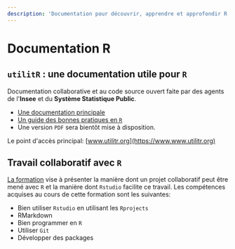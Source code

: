 ```yaml
---
description: 'Documentation pour découvrir, apprendre et approfondir R'
---
```


# Documentation R

## `utilitR` : une documentation utile pour `R`

Documentation collaborative et au code source ouvert faite par des agents de l'**Insee** et du **Système Statistique Public**.

* [Une documentation principale](https://www.book.utilitr.org/)
* [Un guide des bonnes pratiques en `R` ](https://www.pratiques.utilitr.org/)
* Une version `PDF` sera bientôt mise à disposition.

Le point d'accès principal: [www.utilitr.org](https://www.www.utilitr.org)

## Travail collaboratif avec `R`

[La formation](https://linogaliana.gitlab.io/collaboratif/) vise à présenter la manière dont un projet collaboratif peut être mené avec `R` et la manière dont `Rstudio` facilite ce travail. Les compétences acquises au cours de cette formation sont les suivantes:

* Bien utiliser `Rstudio` en utilisant les `Rprojects`
* RMarkdown
* Bien programmer en `R`
* Utiliser `Git`
* Développer des packages

